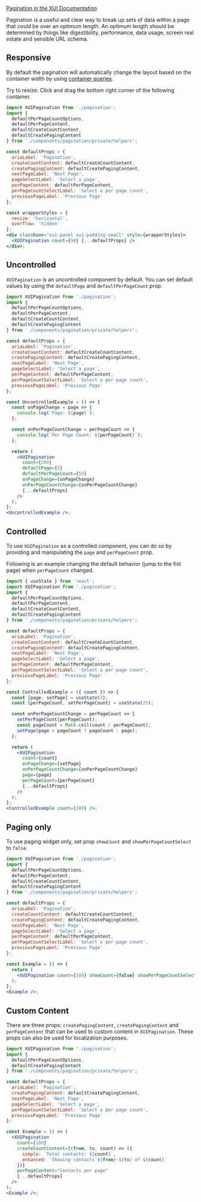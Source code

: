 <div class="xui-margin-vertical">
	<a href="../section-components-navigation-pagination.html" isDocLink>Pagination in the XUI Documentation</a>
</div>

Pagination is a useful and clear way to break up sets of data within a page that could be over an optimum length. An optimum length should be determined by things like digestibility, performance, data usage, screen real estate and sensible URL schema.

## Responsive

By default the pagination will automatically change the layout based on the container width by using [container queries](#container-queries).

Try to resize: Click and drag the bottom right corner of the following container.

```jsx harmony
import XUIPagination from './pagination';
import {
  defaultPerPageCountOptions,
  defaultPerPageContent,
  defaultCreateCountContent,
  defaultCreatePagingContent
} from './components/pagination/private/helpers';

const defaultProps = {
  ariaLabel: 'Pagination',
  createCountContent: defaultCreateCountContent,
  createPagingContent: defaultCreatePagingContent,
  nextPageLabel: 'Next Page',
  pageSelectLabel: 'Select a page',
  perPageContent: defaultPerPageContent,
  perPageCountSelectLabel: 'Select a per page count',
  previousPageLabel: 'Previous Page'
};

const wrapperStyles = {
  resize: 'horizontal',
  overflow: 'hidden'
};
<div className="xui-panel xui-padding-small" style={wrapperStyles}>
  <XUIPagination count={98} {...defaultProps} />
</div>;
```

## Uncontrolled

`XUIPagination` is an uncontrolled component by default. You can set default values by using the `defaultPage` and `defaultPerPageCount` prop.

```jsx harmony
import XUIPagination from './pagination';
import {
  defaultPerPageCountOptions,
  defaultPerPageContent,
  defaultCreateCountContent,
  defaultCreatePagingContent
} from './components/pagination/private/helpers';

const defaultProps = {
  ariaLabel: 'Pagination',
  createCountContent: defaultCreateCountContent,
  createPagingContent: defaultCreatePagingContent,
  nextPageLabel: 'Next Page',
  pageSelectLabel: 'Select a page',
  perPageContent: defaultPerPageContent,
  perPageCountSelectLabel: 'Select a per page count',
  previousPageLabel: 'Previous Page'
};

const UncontrolledExample = () => {
  const onPageChange = page => {
    console.log(`Page: ${page}`);
  };

  const onPerPageCountChange = perPageCount => {
    console.log(`Per Page Count: ${perPageCount}`);
  };

  return (
    <XUIPagination
      count={300}
      defaultPage={5}
      defaultPerPageCount={50}
      onPageChange={onPageChange}
      onPerPageCountChange={onPerPageCountChange}
      {...defaultProps}
    />
  );
};
<UncontrolledExample />;
```

## Controlled

To use `XUIPagination` as a controlled component, you can do so by providing and manipulating the `page` and `perPageCount` prop.

Following is an example changing the default behavior (jump to the fist page) when `perPageCount` changed.

```jsx harmony
import { useState } from 'react';
import XUIPagination from './pagination';
import {
  defaultPerPageCountOptions,
  defaultPerPageContent,
  defaultCreateCountContent,
  defaultCreatePagingContent
} from './components/pagination/private/helpers';

const defaultProps = {
  ariaLabel: 'Pagination',
  createCountContent: defaultCreateCountContent,
  createPagingContent: defaultCreatePagingContent,
  nextPageLabel: 'Next Page',
  pageSelectLabel: 'Select a page',
  perPageContent: defaultPerPageContent,
  perPageCountSelectLabel: 'Select a per page count',
  previousPageLabel: 'Previous Page'
};

const ControlledExample = ({ count }) => {
  const [page, setPage] = useState(3);
  const [perPageCount, setPerPageCount] = useState(25);

  const onPerPageCountChange = perPageCount => {
    setPerPageCount(perPageCount);
    const pageCount = Math.ceil(count / perPageCount);
    setPage(page > pageCount ? pageCount : page);
  };

  return (
    <XUIPagination
      count={count}
      onPageChange={setPage}
      onPerPageCountChange={onPerPageCountChange}
      page={page}
      perPageCount={perPageCount}
      {...defaultProps}
    />
  );
};
<ControlledExample count={200} />;
```

## Paging only

To use paging widget only, set prop `showCount` and `showPerPageCountSelect` to `false`.

```jsx harmony
import XUIPagination from './pagination';
import {
  defaultPerPageCountOptions,
  defaultPerPageContent,
  defaultCreateCountContent,
  defaultCreatePagingContent
} from './components/pagination/private/helpers';

const defaultProps = {
  ariaLabel: 'Pagination',
  createCountContent: defaultCreateCountContent,
  createPagingContent: defaultCreatePagingContent,
  nextPageLabel: 'Next Page',
  pageSelectLabel: 'Select a page',
  perPageContent: defaultPerPageContent,
  perPageCountSelectLabel: 'Select a per page count',
  previousPageLabel: 'Previous Page'
};

const Example = () => {
  return (
    <XUIPagination count={100} showCount={false} showPerPageCountSelect={false} {...defaultProps} />
  );
};
<Example />;
```

## Custom Content

There are three props: `createPagingContent`, `createPagingContent` and `perPageContent` that can be used to custom content in `XUIPagination`. These props can also be used for localization purposes.

```jsx harmony
import XUIPagination from './pagination';
import {
  defaultPerPageCountOptions,
  defaultCreatePagingContent
} from './components/pagination/private/helpers';

const defaultProps = {
  ariaLabel: 'Pagination',
  createPagingContent: defaultCreatePagingContent,
  nextPageLabel: 'Next Page',
  pageSelectLabel: 'Select a page',
  perPageCountSelectLabel: 'Select a per page count',
  previousPageLabel: 'Previous Page'
};

const Example = () => (
  <XUIPagination
    count={100}
    createCountContent={(from, to, count) => ({
      simple: `Total contacts: ${count}`,
      enhanced: `Showing contacts ${from}-${to} of ${count}`
    })}
    perPageContent="Contacts per page"
    {...defaultProps}
  />
);
<Example />;
```
